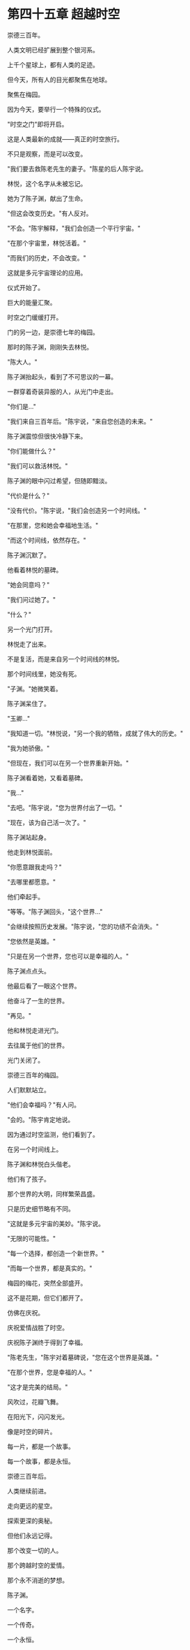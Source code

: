 # 第四十五章 超越时空

崇德三百年。

人类文明已经扩展到整个银河系。

上千个星球上，都有人类的足迹。

但今天，所有人的目光都聚焦在地球。

聚焦在梅园。

因为今天，要举行一个特殊的仪式。

"时空之门"即将开启。

这是人类最新的成就——真正的时空旅行。

不只是观察，而是可以改变。

"我们要去救陈老先生的妻子。"陈星的后人陈宇说。

林悦，这个名字从未被忘记。

她为了陈子渊，献出了生命。

"但这会改变历史。"有人反对。

"不会。"陈宇解释，"我们会创造一个平行宇宙。"

"在那个宇宙里，林悦活着。"

"而我们的历史，不会改变。"

这就是多元宇宙理论的应用。

仪式开始了。

巨大的能量汇聚。

时空之门缓缓打开。

门的另一边，是崇德七年的梅园。

那时的陈子渊，刚刚失去林悦。

"陈大人。"

陈子渊抬起头，看到了不可思议的一幕。

一群穿着奇装异服的人，从光门中走出。

"你们是..."

"我们来自三百年后。"陈宇说，"来自您创造的未来。"

陈子渊震惊但很快冷静下来。

"你们能做什么？"

"我们可以救活林悦。"

陈子渊的眼中闪过希望，但随即黯淡。

"代价是什么？"

"没有代价。"陈宇说，"我们会创造另一个时间线。"

"在那里，您和她会幸福地生活。"

"而这个时间线，依然存在。"

陈子渊沉默了。

他看着林悦的墓碑。

"她会同意吗？"

"我们问过她了。"

"什么？"

另一个光门打开。

林悦走了出来。

不是复活，而是来自另一个时间线的林悦。

那个时间线里，她没有死。

"子渊。"她微笑着。

陈子渊呆住了。

"玉卿..."

"我知道一切。"林悦说，"另一个我的牺牲，成就了伟大的历史。"

"我为她骄傲。"

"但现在，我们可以在另一个世界重新开始。"

陈子渊看着她，又看着墓碑。

"我..."

"去吧。"陈宇说，"您为世界付出了一切。"

"现在，该为自己活一次了。"

陈子渊站起身。

他走到林悦面前。

"你愿意跟我走吗？"

"去哪里都愿意。"

他们牵起手。

"等等。"陈子渊回头，"这个世界..."

"会继续按照历史发展。"陈宇说，"您的功绩不会消失。"

"您依然是英雄。"

"只是在另一个世界，您也可以是幸福的人。"

陈子渊点点头。

他最后看了一眼这个世界。

他奋斗了一生的世界。

"再见。"

他和林悦走进光门。

去往属于他们的世界。

光门关闭了。

崇德三百年的梅园。

人们默默站立。

"他们会幸福吗？"有人问。

"会的。"陈宇肯定地说。

因为通过时空监测，他们看到了。

在另一个时间线上。

陈子渊和林悦白头偕老。

他们有了孩子。

那个世界的大明，同样繁荣昌盛。

只是历史细节略有不同。

"这就是多元宇宙的美妙。"陈宇说。

"无限的可能性。"

"每一个选择，都创造一个新世界。"

"而每一个世界，都是真实的。"

梅园的梅花，突然全部盛开。

这不是花期，但它们都开了。

仿佛在庆祝。

庆祝爱情战胜了时空。

庆祝陈子渊终于得到了幸福。

"陈老先生，"陈宇对着墓碑说，"您在这个世界是英雄。"

"在那个世界，您是幸福的人。"

"这才是完美的结局。"

风吹过，花瓣飞舞。

在阳光下，闪闪发光。

像是时空的碎片。

每一片，都是一个故事。

每一个故事，都是永恒。

崇德三百年后。

人类继续前进。

走向更远的星空。

探索更深的奥秘。

但他们永远记得。

那个改变一切的人。

那个跨越时空的爱情。

那个永不消逝的梦想。

陈子渊。

一个名字。

一个传奇。

一个永恒。